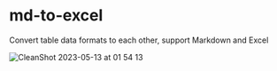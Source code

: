 # md-to-excel

Convert table data formats to each other, support Markdown and Excel

![CleanShot 2023-05-13 at 01 54 13](https://github.com/victor-defi/md-to-excel/assets/70796487/d9668d64-2931-4eda-8c30-782f435b7913)
